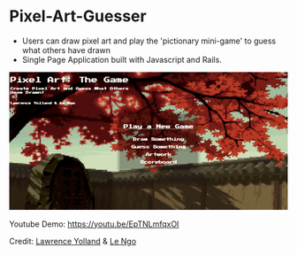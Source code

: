 # Pixel-Art-Guesser

* Users can draw pixel art and play the 'pictionary mini-game' to guess what others have drawn
* Single Page Application built with Javascript and Rails. 

![pixel art game menu](https://github.com/LawrenceYolland/Pixel-Art-Guesser/blob/master/front_end/src/images/menu.gif)

Youtube Demo:
https://youtu.be/EpTNLmfqxOI

Credit:
[Lawrence Yolland](https://github.com/LawrenceYolland) & [Le Ngo](https://github.com/seijihg)
